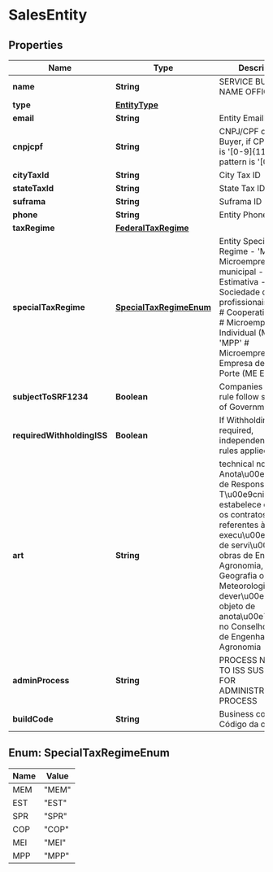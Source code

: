 
# SalesEntity

## Properties
Name | Type | Description | Notes
------------ | ------------- | ------------- | -------------
**name** | **String** | SERVICE BUYER NAME OFFICIAL |  [optional]
**type** | [**EntityType**](EntityType.md) |  | 
**email** | **String** | Entity Email |  [optional]
**cnpjcpf** | **String** | CNPJ/CPF of Sales Buyer, if CPF pattern is &#39;[0-9]{11}&#39; if CNPJ pattern is &#39;[0-9]{14}&#39; |  [optional]
**cityTaxId** | **String** | City Tax ID |  [optional]
**stateTaxId** | **String** | State Tax ID |  [optional]
**suframa** | **String** | Suframa ID |  [optional]
**phone** | **String** | Entity Phone |  [optional]
**taxRegime** | [**FederalTaxRegime**](FederalTaxRegime.md) |  | 
**specialTaxRegime** | [**SpecialTaxRegimeEnum**](#SpecialTaxRegimeEnum) | Entity Special Tax Regime  - &#39;MEM&#39; # Microempresa municipal - &#39;EST&#39; # Estimativa - &#39;SPR&#39; # Sociedade de profissionais - &#39;COP&#39; # Cooperativa - &#39;MEI&#39; # Microempresário Individual (MEI) - &#39;MPP&#39; # Microempresário e Empresa de Pequeno Porte (ME EPP)  |  [optional]
**subjectToSRF1234** | **Boolean** | Companies subject to rule follow same rule of Government |  [optional]
**requiredWithholdingISS** | **Boolean** | If Withholding ISS is required, independently the rules applied. |  [optional]
**art** | **String** | technical note. Anota\\u00e7\\u00e3o de Responsabilidade T\\u00e9cnica-ART, estabelece que todos os contratos referentes à  execu\\u00e7\\u00e3o de servi\\u00e7os ou obras de Engenharia, Agronomia, Geologia, Geografia ou Meteorologia dever\\u00e3o ser objeto de anota\\u00e7\\u00e3o no Conselho Regional de Engenharia e Agronomia |  [optional]
**adminProcess** | **String** | PROCESS NUMBER TO ISS SUSPENDED FOR ADMINISTRATIVE PROCESS |  [optional]
**buildCode** | **String** | Business code. Código da obra OBRA |  [optional]


<a name="SpecialTaxRegimeEnum"></a>
## Enum: SpecialTaxRegimeEnum
Name | Value
---- | -----
MEM | &quot;MEM&quot;
EST | &quot;EST&quot;
SPR | &quot;SPR&quot;
COP | &quot;COP&quot;
MEI | &quot;MEI&quot;
MPP | &quot;MPP&quot;



